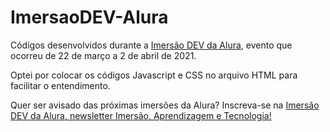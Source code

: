 # ImersaoDEV-Alura
Códigos desenvolvidos durante a [Imersão DEV da Alura](https://imersao.dev), evento que ocorreu de 22 de março a 2 de abril de 2021.

Optei por colocar os códigos Javascript e CSS no arquivo HTML para facilitar o entendimento.

Quer ser avisado das próximas imersões da Alura? Inscreva-se na [Imersão DEV da Alura, newsletter Imersão, Aprendizagem e Tecnologia!](https://www.alura.com.br/imersao)
